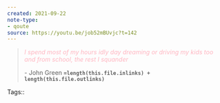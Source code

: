 ```yaml
---
created: 2021-09-22
note-type: 
- qoute
source: https://youtu.be/job52mBUvjc?t=142
---
```

> *<span style="color:LightPink;"> 
> I spend most of my hours idly day dreaming or driving my kids too and from school, the rest I squander </span>*
> 
>  \- John Green 
**`=length(this.file.inlinks) + length(this.file.outlinks)`**

Tags:: 